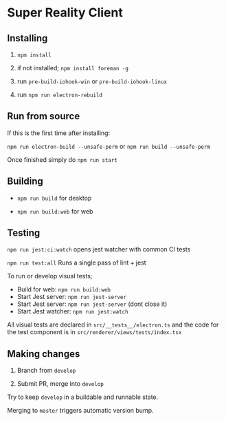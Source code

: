 # Super Reality Client

## Installing

1. `npm install`

2. if not installed; `npm install foreman -g`

3. run `pre-build-iohook-win` or `pre-build-iohook-linux`

4. run `npm run electron-rebuild`


## Run from source

If this is the first time after installing:

`npm run electron-build --unsafe-perm` or `npm run build --unsafe-perm`

Once finished simply do `npm run start`


## Building

- `npm run build` for desktop

- `npm run build:web` for web


## Testing

`npm run jest:ci:watch` opens jest watcher with common CI tests

`npm run test:all` Runs a single pass of lint + jest

To run or develop visual tests;

- Build for web: `npm run build:web`
- Start Jest server: `npm run jest-server`
- Start Jest server: `npm run jest-server` (dont close it)
- Start Jest watcher: `npm run jest:watch`

All visual tests are declared in `src/__tests__/electron.ts` and the code for the test component is in `src/renderer/views/tests/index.tsx`


## Making changes

1. Branch from `develop`

2. Submit PR, merge into `develop`

Try to keep `develop` in a buildable and runnable state.

Merging to `master` triggers automatic version bump.
